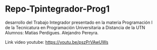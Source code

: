 # Repo-Tpintegrador-Prog1
desarrollo del Trabajo Integrador presentado en la materia Programación I de la Tecnicatura en Programación Universitaria a Distancia de la UTN
Alumnos:
Matias Perdigues.
Alejandro Pereyra.

Link video youtube: https://youtu.be/pszPrVAwUWs
